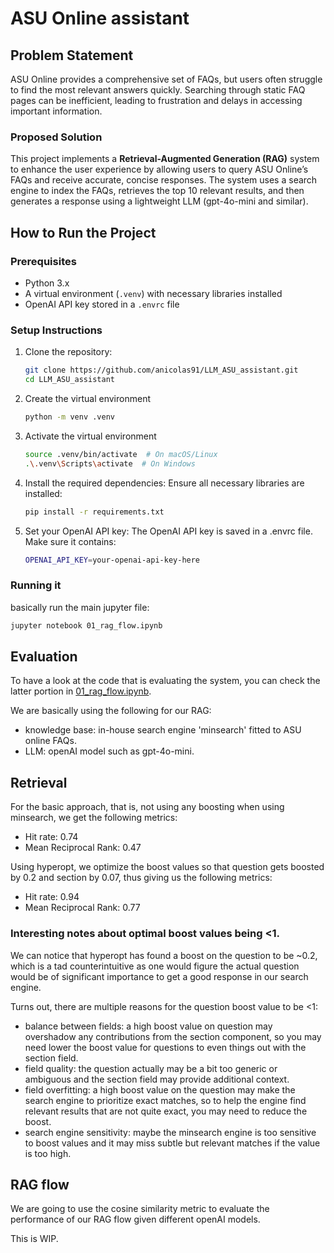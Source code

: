 # ASU Online assistant

## Problem Statement
ASU Online provides a comprehensive set of FAQs, but users often struggle to find the most relevant answers quickly. Searching through static FAQ pages can be inefficient, leading to frustration and delays in accessing important information.

### Proposed Solution
This project implements a **Retrieval-Augmented Generation (RAG)** system to enhance the user experience by allowing users to query ASU Online’s FAQs and receive accurate, concise responses. The system uses a search engine to index the FAQs, retrieves the top 10 relevant results, and then generates a response using a lightweight LLM (gpt-4o-mini and similar).

## How to Run the Project

### Prerequisites
- Python 3.x
- A virtual environment (`.venv`) with necessary libraries installed
- OpenAI API key stored in a `.envrc` file

### Setup Instructions
1. Clone the repository:
    ```bash
    git clone https://github.com/anicolas91/LLM_ASU_assistant.git
    cd LLM_ASU_assistant
    ```
2. Create the virtual environment
    ```bash
    python -m venv .venv
    ```
3. Activate the virtual environment
    ```bash
    source .venv/bin/activate  # On macOS/Linux
    .\.venv\Scripts\activate  # On Windows
    ```
4. Install the required dependencies: Ensure all necessary libraries are installed:
    ```bash
    pip install -r requirements.txt
    ```
5. Set your OpenAI API key: The OpenAI API key is saved in a .envrc file. Make sure it contains:
    ```bash
    OPENAI_API_KEY=your-openai-api-key-here
    ```

### Running it
basically run the main jupyter file:
```bash
jupyter notebook 01_rag_flow.ipynb
```

## Evaluation
To have a look at the code that is evaluating the system, you can check the latter portion in [01_rag_flow.ipynb](01_rag_flow.ipynb).

We are basically using the following for our RAG:
- knowledge base: in-house search engine 'minsearch' fitted to ASU online FAQs.
- LLM: openAI model such as gpt-4o-mini.

## Retrieval
For the basic approach, that is, not using any boosting when using minsearch, we get the following metrics:
- Hit rate: 0.74
- Mean Reciprocal Rank: 0.47

Using hyperopt, we optimize the boost values so that question gets boosted by 0.2 and section by 0.07, thus giving us the following metrics:
- Hit rate: 0.94
- Mean Reciprocal Rank: 0.77

### Interesting notes about optimal boost values being <1.
We can notice that hyperopt has found a boost on the question to be ~0.2, which is a tad counterintuitive as one would figure the actual question would be of significant importance to get a good response in our search engine.

Turns out, there are multiple reasons for the question boost value to be <1:
- balance between fields: a high boost value on question may overshadow any contributions from the section component, so you may need lower the boost value for questions to even things out with the section field.
- field quality: the question actually may be a bit too generic or ambiguous and the section field may provide additional context.
- field overfitting: a high boost value on the question may make the search engine to prioritize exact matches, so to help the engine find relevant results that are not quite exact, you may need to reduce the boost.
- search engine sensitivity: maybe the minsearch engine is too sensitive to boost values and it may miss subtle but relevant matches if the value is too high.


## RAG flow
We are going to use the cosine similarity metric to evaluate the performance of our RAG flow given different openAI models.

This is WIP.




  

